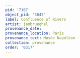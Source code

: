 ```yaml
---
pid: '7107'
object_pid: '3045'
label: Confluence of Rivers
artist: janbrueghel
provenance_date:
provenance_location: Paris
provenance_text: Musée Napoléon
collection: provenance
order: '0317'
---
```

